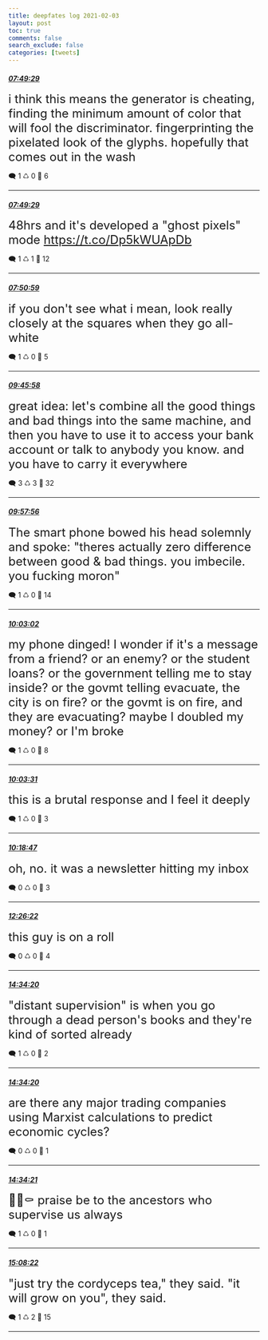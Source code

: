 ```yaml
---
title: deepfates log 2021-02-03
layout: post
toc: true
comments: false
search_exclude: false
categories: [tweets]
---
```



#### <a href = "https://twitter.com/deepfates/status/1356978120188956672">*07:49:29*</a>

<font size="5">i think this means the generator is cheating, finding the minimum amount of color that will fool the discriminator. fingerprinting the pixelated look of the glyphs.   hopefully that comes out in the wash</font>



🗨️ 1 ♺ 0 🤍  6   

---
    
#### <a href = "https://twitter.com/deepfates/status/1356978118263717888">*07:49:29*</a>

<font size="5">48hrs and it's developed a "ghost pixels" mode  https://t.co/Dp5kWUApDb</font>



🗨️ 1 ♺ 1 🤍  12   

---
    
#### <a href = "https://twitter.com/deepfates/status/1356978496166313986">*07:50:59*</a>

<font size="5">if you don't see what i mean, look really closely at the squares when they go all-white</font>



🗨️ 1 ♺ 0 🤍  5   

---
    
#### <a href = "https://twitter.com/deepfates/status/1357007431146983427">*09:45:58*</a>

<font size="5">great idea: let's combine all the good things and bad things into the same machine, and then you have to use it to access your bank account or talk to anybody you know. and you have to carry it everywhere</font>



🗨️ 3 ♺ 3 🤍  32   

---
    
#### <a href = "https://twitter.com/deepfates/status/1357010444976676865">*09:57:56*</a>

<font size="5">The smart phone bowed his head solemnly and spoke:   "theres actually zero difference between good &amp; bad things. you imbecile. you fucking moron"</font>



🗨️ 1 ♺ 0 🤍  14   

---
    
#### <a href = "https://twitter.com/deepfates/status/1357011727246794757">*10:03:02*</a>

<font size="5">my phone dinged! I wonder if it's a message from a friend? or an enemy? or the student loans? or the government telling me to stay inside? or the govmt telling evacuate, the city is on fire? or the govmt is on fire, and they are evacuating? maybe I doubled my money? or I'm broke</font>



🗨️ 1 ♺ 0 🤍  8   

---
    
#### <a href = "https://twitter.com/deepfates/status/1357011848457977867">*10:03:31*</a>

<font size="5">this is a brutal response and I feel it deeply</font>



🗨️ 1 ♺ 0 🤍  3   

---
    
#### <a href = "https://twitter.com/deepfates/status/1357015690201374720">*10:18:47*</a>

<font size="5">oh, no. it was a newsletter hitting my inbox</font>



🗨️ 0 ♺ 0 🤍  3   

---
    
#### <a href = "https://twitter.com/deepfates/status/1357047797783035905">*12:26:22*</a>

<font size="5">this guy is on a roll</font>



🗨️ 0 ♺ 0 🤍  4   

---
    
#### <a href = "https://twitter.com/deepfates/status/1357080002915786753">*14:34:20*</a>

<font size="5">"distant supervision" is when you go through a dead person's books and they're kind of sorted already</font>



🗨️ 1 ♺ 0 🤍  2   

---
    
#### <a href = "https://twitter.com/deepfates/status/1357080002878050304">*14:34:20*</a>

<font size="5">are there any major trading companies using Marxist calculations to predict economic cycles?</font>



🗨️ 0 ♺ 0 🤍  1   

---
    
#### <a href = "https://twitter.com/deepfates/status/1357080006313172993">*14:34:21*</a>

<font size="5">🥀💀⚰️   praise be to the ancestors who supervise us always</font>



🗨️ 1 ♺ 0 🤍  1   

---
    
#### <a href = "https://twitter.com/deepfates/status/1357088567105753088">*15:08:22*</a>

<font size="5">"just try the cordyceps tea," they said.   "it will grow on you", they said.</font>



🗨️ 1 ♺ 2 🤍  15   

---
    
            

